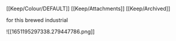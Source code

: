[[Keep/Colour/DEFAULT]] [[Keep/Attachments]] [[Keep/Archived]] 

for this brewed industrial


![[1651195297338.279447786.png]]